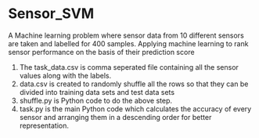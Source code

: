 # Sensor_SVM
A Machine learning problem where sensor data from 10 different sensors are taken and labelled for 400 samples. Applying machine learning to rank sensor performance on the basis of their prediction score

1) The task_data.csv is comma seperated file containing all the sensor values along with the labels.
2) data.csv is created to randomly shuffle all the rows so that they can be divided into training data sets and test data sets
3) shuffle.py is Python code to do the above step.
4) task.py is the main Python code which calculates the accuracy of every sensor and arranging them in a descending order for better representation.
